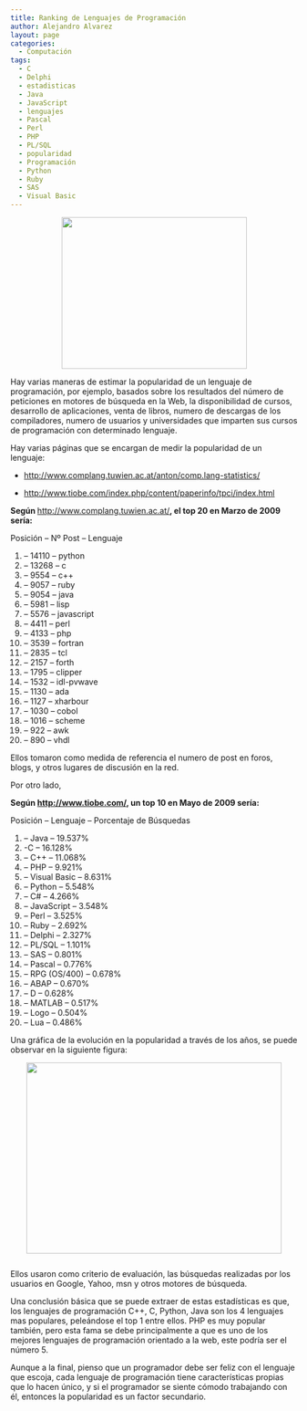 ```yaml
---
title: Ranking de Lenguajes de Programación
author: Alejandro Alvarez
layout: page
categories:
  - Computación
tags:
  - C
  - Delphi
  - estadisticas
  - Java
  - JavaScript
  - lenguajes
  - Pascal
  - Perl
  - PHP
  - PL/SQL
  - popularidad
  - Programación
  - Python
  - Ruby
  - SAS
  - Visual Basic
---
```

<a href="http://www.techtoons.com/images/programmer.gif" onblur="try {parent.deselectBloggerImageGracefully();} catch(e) {}"><img style="margin: 0px auto 10px; display: block; text-align: center; cursor: pointer; width: 325px; height: 266px;" src="http://www.techtoons.com/images/programmer.gif" border="0" alt="" /></a>

Hay varias maneras de estimar la popularidad de un lenguaje de programación, por ejemplo, basados sobre los resultados del número de peticiones en motores de búsqueda en la Web, la disponibilidad de cursos, desarrollo de aplicaciones, venta de libros, numero de descargas de los compiladores, numero de usuarios y universidades que imparten sus cursos de programación con determinado lenguaje.

Hay varias páginas que se encargan de medir la popularidad de un lenguaje:

  * <http://www.complang.tuwien.ac.at/anton/comp.lang-statistics/>

  * <http://www.tiobe.com/index.php/content/paperinfo/tpci/index.html>

<span style="font-weight: bold;">Según </span><a style="font-weight: bold;" href="http://www.complang.tuwien.ac.at/anton/comp.lang-statistics/">http://www.complang.tuwien.ac.at/</a><span style="font-weight: bold;">, el top 20 en Marzo de 2009 sería:</span>

Posición &#8211; Nº Post &#8211; Lenguaje

  1. &#8211; 14110 &#8211; python
  2. &#8211; 13268 &#8211; c
  3. &#8211; 9554 &#8211; c++
  4. &#8211; 9057 &#8211; ruby
  5. &#8211; 9054 &#8211; java
  6. &#8211; 5981 &#8211; lisp
  7. &#8211; 5576 &#8211; javascript
  8. &#8211; 4411 &#8211; perl
  9. &#8211; 4133 &#8211; php
 10. &#8211; 3539 &#8211; fortran
 11. &#8211; 2835 &#8211; tcl
 12. &#8211; 2157 &#8211; forth
 13. &#8211; 1795 &#8211; clipper
 14. &#8211; 1532 &#8211; idl-pvwave
 15. &#8211; 1130 &#8211; ada
 16. &#8211; 1127 &#8211; xharbour
 17. &#8211; 1030 &#8211; cobol
 18. &#8211; 1016 &#8211; scheme
 19. &#8211; 922 &#8211; awk
 20. &#8211; 890 &#8211; vhdl

Ellos tomaron como medida de referencia el numero de post en foros, blogs, y otros lugares de discusión en la red.

Por otro lado,

<span style="font-weight: bold;">Según <a href="http://www.tiobe.com/index.php/content/paperinfo/tpci/index.html">http://www.tiobe.com/</a>, un top 10 en Mayo de 2009 sería:</span>

Posición &#8211; Lenguaje &#8211; Porcentaje de Búsquedas

  1. &#8211; Java &#8211; 19.537%
  2. -C &#8211; 16.128%
  3. &#8211; C++ &#8211; 11.068%
  4. &#8211; PHP &#8211; 9.921%
  5. &#8211; Visual Basic &#8211; 8.631%
  6. &#8211; Python &#8211; 5.548%
  7. &#8211; C# &#8211; 4.266%
  8. &#8211; JavaScript &#8211; 3.548%
  9. &#8211; Perl &#8211; 3.525%
 10. &#8211; Ruby &#8211; 2.692%
 11. &#8211; Delphi &#8211; 2.327%
 12. &#8211; PL/SQL &#8211; 1.101%
 13. &#8211; SAS &#8211; 0.801%
 14. &#8211; Pascal &#8211; 0.776%
 15. &#8211; RPG (OS/400) &#8211; 0.678%
 16. &#8211; ABAP &#8211; 0.670%
 17. &#8211; D &#8211; 0.628%
 18. &#8211; MATLAB &#8211; 0.517%
 19. &#8211; Logo &#8211; 0.504%
 20. &#8211; Lua &#8211; 0.486%

Una gráfica de la evolución en la popularidad a través de los años, se puede observar en la siguiente figura:

<a href="http://www.tiobe.com/content/paperinfo/tpci/images/tpci_trends.png" onblur="try {parent.deselectBloggerImageGracefully();} catch(e) {}"><img style="margin: 0px auto 10px; display: block; text-align: center; cursor: pointer; width: 448px; height: 335px;" src="http://www.tiobe.com/content/paperinfo/tpci/images/tpci_trends.png" border="0" alt="" /></a>  
Ellos usaron como criterio de evaluación, las búsquedas realizadas por los usuarios en Google, Yahoo, msn y otros motores de búsqueda.

Una conclusión básica que se puede extraer de estas estadísticas es que, los lenguajes de programación C++, C, Python, Java son los 4 lenguajes mas populares, peleándose el top 1 entre ellos. PHP es muy popular también, pero esta fama se debe principalmente a que es uno de los mejores lenguajes de programación orientado a la web, este podría ser el número 5.

Aunque a la final, pienso que un programador debe ser feliz con el lenguaje que escoja, cada lenguaje de programación tiene características propias que lo hacen único, y si el programador se siente cómodo trabajando con él, entonces la popularidad es un factor secundario.
